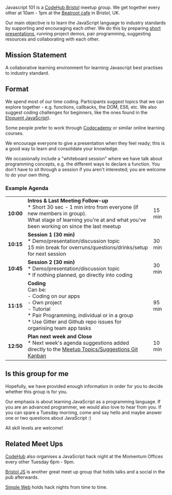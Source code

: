 Javascript 101 is a [CodeHub Bristol](https://www.meetup.com/CodeHub-Bristol/) meetup group. We get together every other at 10am - 1pm at the [Beatroot cafe](http://www.beatrootcafe.com/) in Bristol, UK.

Our main objective is to learn the JavaScript language to industry standards by supporting and encouraging each other. We do this by preparing [short presentations](https://javascript101.gitbooks.io/guide/content/presentations.html), running project demos, pair programming, suggesting resources and collaborating with each other.

## Mission Statement

A collaborative learning environment for learning Javascript best practises to industry standard.

## Format

We spend most of our time coding. Participants suggest topics that we can explore together - e.g. functions, callbacks, the DOM, ES6, etc. We also suggest coding challenges for beginners, like the ones found in the [Eloquent JavaScript](http://eloquentjavascript.net/)\).

Some people prefer to work through [Codecademy](https://www.codecademy.com/) or similar online learning courses. 

We encourage everyone to give a presentation when they feel ready; this is a good way to learn and consolidate your knowledge. 

We occasionally include a "whiteboard session" where we have talk about programming concepts, e.g. the different ways to declare a function. You don't have to sit through a session if you aren't interested;  you are welcome to do your own thing.

### Example  **Agenda** 
|      |     |  |
| ------------- |-------------| -----|
|**10:00**| **Intros & Last Meeting Follow-up**<br /> \* Short 30 sec - 1 min intro from everyone \(if new members in group\).<br /> What stage of learning you're at and what you've been working on since the last meetup| 15 min |
|**10:15**| **Session 1 \(30 min\)**<br /> \* Demo/presentation/discussion topic<br />15 min break for overruns/questions/drinks/setup for next session| 30 min |
|**10:45**| **Session 2 \(30 min\)**<br /> \* Demo/presentation/discussion topic<br />* If nothing planned, go directly into coding | 30 min |
|**11:15**| **Coding**<br />Can be:<br />- Coding on our apps<br />- Own project<br />- Tutorial<br /> \* Pair Programming, individual or in a group<br /> \* Use Gitter and Github repo issues for organising team app tasks| 95 min |
|**12:50**|**Plan next week and Close**<br /> \* Next week's agenda suggestions added directly to the [Meetup Topics/Suggestions Git Kanban](https://github.com/orgs/CodeHubOrg/projects/4)| 10 min |


## Is this group for me

Hopefully, we have provided enough information in order for you to decide whether this group is for you.

Our emphasis is about learning JavaScript as a programming language.
If you are an advanced programmer, we would also love to hear from you. If you can spare a Tuesday morning, come and say hello and maybe answer one or two questions about JavaScript :)

All skill levels are welcome!

## Related Meet Ups

[CodeHub](https://www.meetup.com/CodeHub-Bristol/) also organises a JavaScript hack night at the Momentum Offices every other Tuesday 6pm - 9pm.

[Bristol JS](https://www.meetup.com/BristolJS/) is another great meet up group that holds talks and a social in the pub afterwards.

[Simple Web](https://www.meetup.com/simpleweb/) holds hack nights from time to time.

